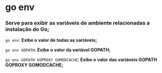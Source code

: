 # go env

### Serve para exibir as variáveis de ambiente relacionadas a instalação do Go;


`go env`: **Exibe o valor de todas as variáveis;**

`go env GOPATH`: **Exibe o valor da variável GOPATH;**

`go env GOPATH GOPROXY GOMODCACHE`: **Exibe o valor das variáveis GOPATH GOPROXY GOMODCACHE;**
